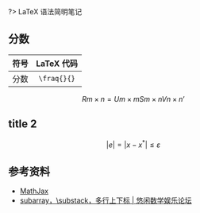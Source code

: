 <script src='https://cdnjs.cloudflare.com/ajax/libs/mathjax/2.7.5/MathJax.js?config=TeX-MML-AM_CHTML' async></script>

?> LaTeX 语法简明笔记

## 分数

| 符号 | LaTeX 代码 |
| :-: | :-: |
| 分数 | `\fraq{}{}` |

$$
R{m \times n} = U{m \times m} S{m \times n} V{n \times n}’
$$


## title 2

$$ 
\left| e \right|=\left | x-x^* \right |\leq \varepsilon
$$

## 参考资料

* [MathJax](https://www.mathjax.org)
* [subarray，\substack，多行上下标 | 悠闲数学娱乐论坛](http://kuing.orzweb.net/viewthread.php?tid=2212)